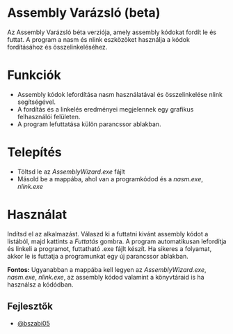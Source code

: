 
# Assembly Varázsló (beta)

Az Assembly Varázsló béta verziója, amely assembly kódokat fordít le és futtat. A program a nasm és nlink eszközöket használja a kódok fordításához és összelinkeléséhez.

# Funkciók

+ Assembly kódok lefordítása nasm használatával és összelinkelése nlink segítségével.
+ A fordítás és a linkelés eredményei megjelennek egy grafikus felhasználói felületen.
+ A program lefuttatása külön parancssor ablakban.

# Telepítés

- Töltsd le az *AssemblyWizard.exe* fájlt
- Másold be a mappába, ahol van a programkódod és a *nasm.exe*, *nlink.exe*

# Használat

Indítsd el az alkalmazást. Válaszd ki a futtatni kivánt assembly kódot a listából, majd kattints a *Futtatás* gombra. A program automatikusan lefordítja és linkeli a programot, futtatható .exe fájlt készít. Ha sikeres a folyamat, akkor le is futtatja a programunkat egy új parancssor ablakban. 

**Fontos:** Ugyanabban a mappába kell legyen az *AssemblyWizard.exe*, *nasm.exe*, *nlink.exe*, az assembly kódod valamint a könyvtáraid is ha használsz a kódódban. 


    

    
## Fejlesztők

- [@bszabi05](https://github.com/bszabi05)

